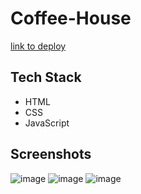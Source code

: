#               Coffee-House
[link to deploy](https://rolling-scopes-school.github.io/valeriyl01-JSFE2023Q4/coffee-house/pages/home/)
## Tech Stack
* HTML
* CSS
* JavaScript
## Screenshots
![image](https://github.com/ValeriyL01/coffee-house/assets/107634274/3418c603-a45d-4378-a495-5b8c9a1ef77b)
![image](https://github.com/ValeriyL01/coffee-house/assets/107634274/8d5f7839-81a1-45d4-9b9d-c80b24e0e63b)
![image](https://github.com/ValeriyL01/coffee-house/assets/107634274/40fcc595-1683-4349-a7b8-cbabcf317b40)
